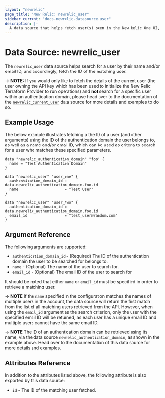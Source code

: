 ```yaml
---
layout: "newrelic"
page_title: "New Relic: newrelic_user"
sidebar_current: "docs-newrelic-datasource-user"
description: |-
  A data source that helps fetch user(s) seen in the New Relic One UI, matching the name specified.
---
```


# Data Source: newrelic\_user

The `newrelic_user` data source helps search for a user by their name and/or email ID, and accordingly, fetch the ID of the matching user.

-> **NOTE:** If you would only like to fetch the details of the current user (the user owning the API key which has been used to initialize the New Relic Terraform Provider to run operations) and **not** search for a specific user within an authentication domain, please head over to the documentation of the [`newrelic_current_user`](https://registry.terraform.io/providers/newrelic/newrelic/latest/docs/data-sources/user_current) data source for more details and examples to do so.

## Example Usage

The below example illustrates fetching a the ID of a user (and other arguments) using the ID of the authentication domain the user belongs to, as well as a name and/or email ID, which can be used as criteria to search for a user who matches these specified parameters.
```hcl
data "newrelic_authentication_domain" "foo" {
  name = "Test Authentication Domain"
}

data "newrelic_user" "user_one" {
  authentication_domain_id = data.newrelic_authentication_domain.foo.id
  name                     = "Test User"
}

data "newrelic_user" "user_two" {
  authentication_domain_id = data.newrelic_authentication_domain.foo.id
  email_id                 = "test_user@random.com"
}
```

## Argument Reference

The following arguments are supported:

* `authentication_domain_id` - (Required) The ID of the authentication domain the user to be searched for belongs to.
* `name` - (Optional) The name of the user to search for.
* `email_id` - (Optional) The email ID of the user to search for.

It should be noted that either `name` or `email_id` must be specified in order to retrieve a matching user.

-> **NOTE** If the `name` specified in the configuration matches the names of multiple users in the account, the data source will return the first match from the list of all matching users retrieved from the API. However, when using the `email_id` argument as the search criterion, only the user with the specified email ID will be returned, as each user has a unique email ID and multiple users cannot have the same email ID.

-> **NOTE** The ID of an authentication domain can be retrieved using its name, via the data source `newrelic_authentication_domain`, as shown in the example above. Head over to the documentation of this data source for more details and examples.

## Attributes Reference

In addition to the attributes listed above, the following attribute is also exported by this data source:

* `id` - The ID of the matching user fetched.

